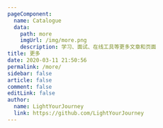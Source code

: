 ```yaml
---
pageComponent:
  name: Catalogue
  data:
    path: more
    imgUrl: /img/more.png
    description: 学习、面试、在线工具等更多文章和页面
title: 更多
date: 2020-03-11 21:50:56
permalink: /more/
sidebar: false
article: false
comment: false
editLink: false
author:
  name: LightYourJourney
  link: https://github.com/LightYourJourney
---
```

